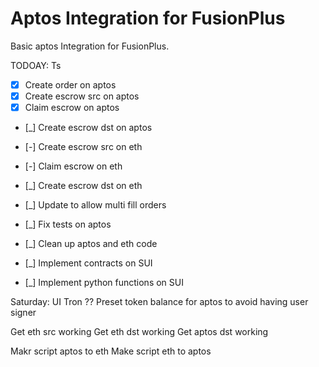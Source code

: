 # Aptos Integration for FusionPlus 


Basic aptos Integration for FusionPlus.


TODOAY: 
Ts
- [x] Create order on aptos 
- [x] Create escrow src on aptos
- [x] Claim escrow on aptos
- [_] Create escrow dst on aptos

- [-] Create escrow src on eth
- [-] Claim escrow on eth
- [_] Create escrow dst on eth

- [_] Update to allow multi fill orders 

- [_] Fix tests on aptos
- [_] Clean up aptos and eth code

- [_] Implement contracts on SUI
- [_] Implement python functions on SUI


Saturday: 
UI
Tron ??
Preset token balance for aptos to avoid having user signer 



Get eth src working
Get eth dst working
Get aptos dst working

Makr script aptos to eth
Make script eth to aptos